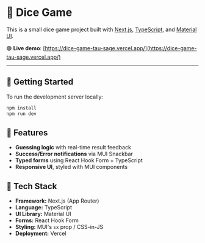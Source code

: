 # 🎲 Dice Game

This is a small dice game project built with [Next.js](https://nextjs.org), [TypeScript](https://www.typescriptlang.org/), and [Material UI](https://mui.com/).

🟢 **Live demo**: [https://dice-game-tau-sage.vercel.app/](https://dice-game-tau-sage.vercel.app/)

---

## 🚀 Getting Started

To run the development server locally:

```bash
npm install
npm run dev
```

## 🧪 Features

- **Guessing logic** with real-time result feedback
- **Success/Error notifications** via MUI Snackbar
- **Typed forms** using React Hook Form + TypeScript
- **Responsive UI**, styled with MUI components

## 🧱 Tech Stack

- **Framework:** Next.js (App Router)
- **Language:** TypeScript
- **UI Library:** Material UI
- **Forms:** React Hook Form
- **Styling:** MUI's `sx` prop / CSS-in-JS
- **Deployment:** Vercel
